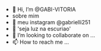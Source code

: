 - 👋 Hi, I’m @GABI-VITORIA
- sobre mim
- 👀 meu instagram @gabrielli251
- 🌱 'seja luz na escuriao'
- 💞️ I’m looking to collaborate on ...
- 📫 How to reach me ...

<!---
GABI-VITORIA/GABI-VITORIA is a ✨ special ✨ repository because its `README.md` (this file) appears on your GitHub profile.
You can click the Preview link to take a look at your changes.
--->
